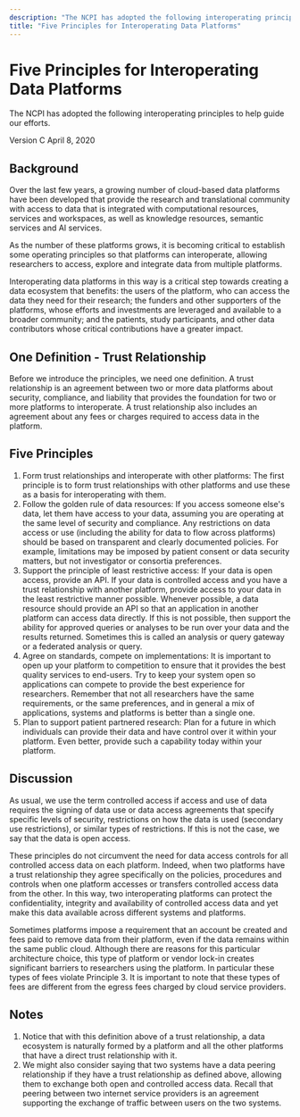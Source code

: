 ```yaml
---
description: "The NCPI has adopted the following interoperating principles to help guide our efforts."
title: "Five Principles for Interoperating Data Platforms"
---
```


# Five Principles for Interoperating Data Platforms

<hero>The NCPI has adopted the following interoperating principles to help guide our efforts.</hero>

Version C April 8, 2020

## Background

Over the last few years, a growing number of cloud-based data platforms have been developed that provide the research and translational community with access to data that is integrated with computational resources, services and workspaces, as well as knowledge resources, semantic services and AI services. 

As the number of these platforms grows, it is becoming critical to establish some operating principles so that platforms can interoperate, allowing researchers to access, explore and integrate data from multiple platforms. 

Interoperating data platforms in this way is a critical step towards creating a data ecosystem that benefits: the users of the platform, who can access the data they need for their research; the funders and other supporters of the platforms, whose efforts and investments are leveraged and available to a broader community; and the patients, study participants, and other data contributors whose critical contributions have a greater impact.

## One Definition - Trust Relationship

Before we introduce the principles, we need one definition. A trust relationship is an agreement between two or more data platforms about security, compliance, and liability that provides the foundation for two or more platforms to interoperate. A trust relationship also includes an agreement about any fees or charges required to access data in the platform.

## Five Principles

1. Form trust relationships and interoperate with other platforms: The first principle is to form trust relationships with other platforms and use these as a basis for interoperating with them.
2. Follow the golden rule of data resources: If you access someone else's data, let them have access to your data, assuming you are operating at the same level of security and compliance. Any restrictions on data access or use (including the ability for data to flow across platforms) should be based on transparent and clearly documented policies. For example, limitations may be imposed by patient consent or data security matters, but not investigator or consortia preferences.
3. Support the principle of least restrictive access: If your data is open access, provide an API. If your data is controlled access and you have a trust relationship with another platform, provide access to your data in the least restrictive manner possible. Whenever possible, a data resource should provide an API so that an application in another platform can access data directly. If this is not possible, then support the ability for approved queries or analyses to be run over your data and the results returned. Sometimes this is called an analysis or query gateway or a federated analysis or query.
4. Agree on standards, compete on implementations: It is important to open up your platform to competition to ensure that it provides the best quality services to end-users. Try to keep your system open so applications can compete to provide the best experience for researchers. Remember that not all researchers have the same requirements, or the same preferences, and in general a mix of applications, systems and platforms is better than a single one.
5. Plan to support patient partnered research: Plan for a future in which individuals can provide their data and have control over it within your platform. Even better, provide such a capability today within your platform.

## Discussion 

As usual, we use the term controlled access if access and use of data requires the signing of data use or data access agreements that specify specific levels of security, restrictions on how the data is used (secondary use restrictions), or similar types of restrictions. If this is not the case, we say that the data is open access.

These principles do not circumvent the need for data access controls for all controlled access data on each platform. Indeed, when two platforms have a trust relationship they agree specifically on the policies, procedures and controls when one platform accesses or transfers controlled access data from the other. In this way, two interoperating platforms can protect the confidentiality, integrity and availability of controlled access data and yet make this data available across different systems and platforms.

Sometimes platforms impose a requirement that an account be created and fees paid to remove data from their platform, even if the data remains within the same public cloud. Although there are reasons for this particular architecture choice, this type of platform or vendor lock-in creates significant barriers to researchers using the platform. In particular these types of fees violate Principle 3. It is important to note that these types of fees are different from the egress fees charged by cloud service providers.

## Notes

1. Notice that with this definition above of a trust relationship, a data ecosystem is naturally formed by a platform and all the other platforms that have a direct trust relationship with it.
1. We might also consider saying that two systems have a data peering relationship if they have a trust relationship as defined above, allowing them to exchange both open and controlled access data. Recall that peering between two internet service providers is an agreement supporting the exchange of traffic between users on the two systems.
